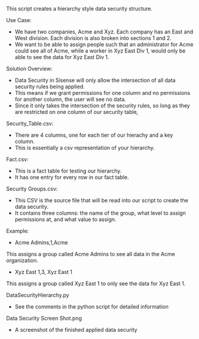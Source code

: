 This script creates a hierarchy style data security structure. 

Use Case:
- We have two companies, Acme and Xyz. Each company has an East and West division. Each division is also broken into sections 1 and 2. 
- We want to be able to assign people such that an administrator for Acme could see all of Acme, while a worker in Xyz East Div 1, would only be able to see the data for Xyz East Div 1. 

Solution Overview:
- Data Security in Sisense will only allow the intersection of all data security rules being applied. 
- This means if we grant permissions for one column and no permissions for another column, the user will see no data. 
- Since it only takes the intersection of the security rules, so long as they are restricted on one column of our security table, 

Security_Table.csv: 
- There are 4 columns, one for each tier of our hierachy and a key column. 
- This is essentially a csv representation of your hierarchy.

Fact.csv:
- This is a fact table for testing our hierarchy. 
- It has one entry for every row in our fact table. 

Security Groups.csv:
- This CSV is the source file that will be read into our script to create the data security. 
- It contains three columns: the name of the group, what level to assign permissions at, and what value to assign. 

Example:
- Acme Admins,1,Acme

This assigns a group called Acme Admins to see all data in the Acme organization.

- Xyz East 1,3, Xyz East 1

This assigns a group called Xyz East 1 to only see the data for Xyz East 1. 

DataSecurityHierarchy.py
- See the comments in the python script for detailed information

Data Security Screen Shot.png
- A screenshot of the finished applied data security
